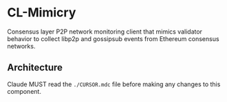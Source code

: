 # CL-Mimicry

Consensus layer P2P network monitoring client that mimics validator behavior to collect libp2p and gossipsub events from Ethereum consensus networks.

## Architecture  
Claude MUST read the `./CURSOR.mdc` file before making any changes to this component.